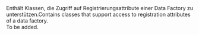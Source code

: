 <Namespace Name="Microsoft.Azure.Management.DataFactories.Core.Registration.Models">
  <Docs>
    <summary><span data-ttu-id="29e89-101">Enthält Klassen, die Zugriff auf Registrierungsattribute einer Data Factory zu unterstützen.</span><span class="sxs-lookup"><span data-stu-id="29e89-101">Contains classes that support access to registration attributes of a data factory.</span></span></summary> 
    <remarks>To be added.</remarks>
  </Docs>
</Namespace>
